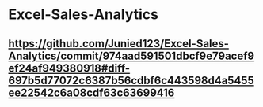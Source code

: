# Excel-Sales-Analytics
## https://github.com/Junied123/Excel-Sales-Analytics/commit/974aad591501dbcf9e79acef9ef24af949380918#diff-697b5d77072c6387b56cdbf6c443598d4a5455ee22542c6a08cdf63c63699416
